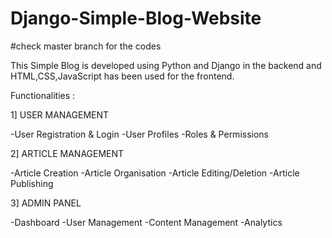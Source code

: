 # Django-Simple-Blog-Website

#check master branch for the codes

This Simple Blog is developed using Python and Django in the backend and HTML,CSS,JavaScript has been used for the frontend.

Functionalities :

1] USER MANAGEMENT

-User Registration & Login
-User Profiles
-Roles & Permissions

2] ARTICLE MANAGEMENT

-Article Creation
-Article Organisation
-Article Editing/Deletion
-Article Publishing

3] ADMIN PANEL

-Dashboard
-User Management
-Content Management
-Analytics



